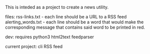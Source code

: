 This is inteded as a project to create a news utility.

files:
rss-links.txt - each line should be a URL to a RSS feed
alerting_words.txt - each line should be a word that would make the corresponding message that contains said word to be printed in red.

dev:
    requires python3
                html2text
                feedparser

current project: cli RSS feed

